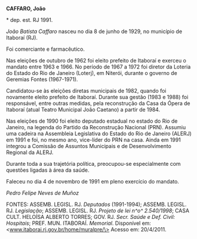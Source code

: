**CAFFARO, João**

\* dep. est. RJ 1991.

*João Batista Caffaro* nasceu no dia 8 de junho de 1929, no município de
Itaboraí (RJ).

Foi comerciante e farmacêutico.

Nas eleições de outubro de 1962 foi eleito prefeito de Itaboraí e
exerceu o mandato entre 1963 e 1966. No período de 1967 a 1972 foi
diretor da Loteria do Estado do Rio de Janeiro (Loterj), em Niterói,
durante o governo de Geremias Fontes (1967-1971).

Candidatou-se às eleições diretas municipais de 1982, quando foi
novamente eleito prefeito de Itaboraí. Durante sua gestão (1983 e 1988)
foi responsável, entre outras medidas, pela reconstrução da Casa da
Ópera de Itaboraí (atual Teatro Municipal João Caetano) a partir de
1984.

Nas eleições de 1990 foi eleito deputado estadual no estado do Rio de
Janeiro, na legenda do Partido da Reconstrução Nacional (PRN). Assumiu
uma cadeira na Assembleia Legislativa do Estado do Rio de Janeiro
(ALERJ) em 1991 e foi, no mesmo ano, vice-líder do PRN na casa. Ainda em
1991 integrou a Comissão de Assuntos Municipais e de Desenvolvimento
Regional da ALERJ.

Durante toda a sua trajetória política, preocupou-se especialmente com
questões ligadas à área da saúde.

Faleceu no dia 4 de novembro de 1991 em pleno exercício do mandato.

*Pedro Felipe Neves de Muñoz*

FONTES: ASSEMB. LEGISL. RJ. *Deputados* (1991-1994); ASSEMB. LEGISL. RJ.
*Legislação*; ASSEMB. LEGISL. RJ. *Projeto de lei n^o^ 2.540/1998*; CASA
CULT. HELOÍSA ALBERTO TORRES; GOV. RJ. *Secr. Saúde e Def. Civil:
Hospitais*; PREF. MUN. ITABORAÍ. *Memorial*. Disponível em:
\<www.itaborai.rj.gov.br/home/muralpre/\> Acesso em: 20/4/2011.
